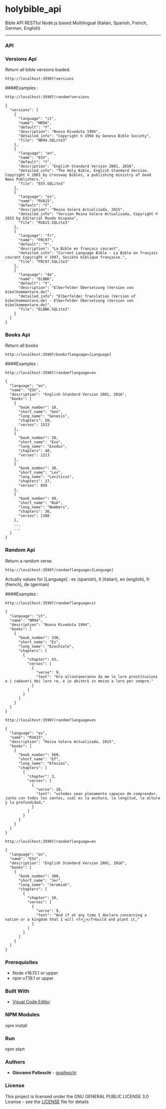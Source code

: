 # holybible_api
Bible API RESTful Node.js based Multilingual (Italian, Spanish, French, German, English) 
<hr />

### API

### Versions Api
Return all bible versions loaded.

`http://localhost:35907/versions`

####Examples :   

`http://localhost:35907/random?versions`
```
{
  "versions": [
    {
      "language": "it",
      "name": "NR94",
      "default": "Y",
      "description": "Nuova Riveduta 1994",
      "detailed_info": "Copyright © 1994 by Geneva Bible Society",
      "file": "NR94.SQLite3"
    },
    {
      "language": "en",
      "name": "ESV",
      "default": "Y",
      "description": "English Standard Version 2001, 2016",
      "detailed_info": "The Holy Bible, English Standard Version. Copyright © 2001 by Crossway Bibles, a publishing ministry of Good News Publishers.",
      "file": "ESV.SQLite3"
    },
    {
      "language": "es",
      "name": "RVA15",
      "default": "Y",
      "description": "Reina Valera Actualizada, 2015",
      "detailed_info": "Version Reina Valera Actualizada, Copyright © 2015 by Editorial Mundo Hispano",
      "file": "RVA15.SQLite3"
    },
    {
      "language": "fr",
      "name": "FRC97",
      "default": "Y",
      "description": "La Bible en français courant",
      "detailed_info": "Current Language Bible - La Bible en français courant Copyright © 1997, Société biblique française.",
      "file": "FRC97.SQLite3"
    },
    {
      "language": "de",
      "name": "ELBBK",
      "default": "Y",
      "description": "Elberfelder Übersetzung (Version von bibelkommentare.de)",
      "detailed_info": "Elberfelder Translation (Version of bibelkommentare.de) - Elberfelder Übersetzung (Version von bibelkommentare.de)",
      "file": "ELBBK.SQLite3"
    }
  ]
}
```

### Books Api
Return all books

`http://localhost:35907/books?language=[Language]`

####Examples :   

`http://localhost:35907/random?language=en`

```
{
  "language": "en",
  "name": "ESV",
  "description": "English Standard Version 2001, 2016",
  "books": [
    {
      "book_number": 10,
      "short_name": "Gen",
      "long_name": "Genesis",
      "chapters": 50,
      "verses": 1533
    },
    {
      "book_number": 20,
      "short_name": "Exo",
      "long_name": "Exodus",
      "chapters": 40,
      "verses": 1213
    },
    {
      "book_number": 30,
      "short_name": "Lev",
      "long_name": "Leviticus",
      "chapters": 27,
      "verses": 859
    },
    {
      "book_number": 40,
      "short_name": "Num",
      "long_name": "Numbers",
      "chapters": 36,
      "verses": 1288
    },
    ...
    ...
  ]
}
```

### Random Api
Return a random verse.

`http://localhost:35907/random?language=[Language]`

Actually values for [Language] : es (spanish), it (italian), en (english), fr (french), de (german)

####Examples :   

`http://localhost:35907/random?language=it`

```
{
  "language": "it",
  "name": "NR94",
  "description": "Nuova Riveduta 1994",
  "books": [
    {
      "book_number": 330,
      "short_name": "Ez",
      "long_name": "Ezechiele",
      "chapters": [
        {
          "chapter": 43,
          "verses": [
            {
              "verse": 9,
              "text": "Ora allontaneranno da me le loro prostituzioni e i cadaveri dei loro re, e io abiterò in mezzo a loro per sempre."
            }
          ]
        }
      ]
    }
  ]
}
```
`http://localhost:35907/random?language=es`
```
{
  "language": "es",
  "name": "RVA15",
  "description": "Reina Valera Actualizada, 2015",
  "books": [
    {
      "book_number": 560,
      "short_name": "Ef",
      "long_name": "Efesios",
      "chapters": [
        {
          "chapter": 3,
          "verses": [
            {
              "verse": 18,
              "text": "ustedes sean plenamente capaces de comprender, junto con todos los santos, cuál es la anchura, la longitud, la altura y la profundidad,"
            }
          ]
        }
      ]
    }
  ]
}
```
`http://localhost:35907/random?language=en`
```
{
  "language": "en",
  "name": "ESV",
  "description": "English Standard Version 2001, 2016",
  "books": [
    {
      "book_number": 300,
      "short_name": "Jer",
      "long_name": "Jeremiah",
      "chapters": [
        {
          "chapter": 18,
          "verses": [
            {
              "verse": 9,
              "text": "And if at any time I declare concerning a nation or a kingdom that I will <f>ⓙ</f>build and plant it,"
            }
          ]
        }
      ]
    }
  ]
}
```
### Prerequisites  

* Node v16.13.1 or upper
* npm  v7.19.1 or upper

### Built With  
* [Visual Code Editor](https://code.visualstudio.com)  

### NPM Modules
npm install  

### Run
npm start

### Authors  

* **Giovanni Palleschi** - [gpalleschi](https://github.com/gpalleschi)  


### License

This project is licensed under the GNU GENERAL PUBLIC LICENSE 3.0 License - see the [LICENSE](LICENSE) file for details 